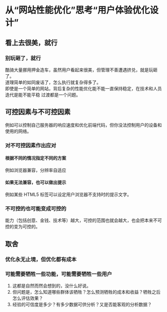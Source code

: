 # 从“网站性能优化”思考“用户体验优化设计”

## 看上去很美，就行

### 别玩砸了，就行
酷骑大量挪用押金造车，虽然用户看起来很美，但管理不善遭遇挤兑，就是玩砸了。  
道理简单的如同废话了，怎么执行就复杂得多了。  
即使是一个简单的网站，背后复杂的性能优化能不能一直保持稳定，在技术和人员迭代是能不能平稳
过渡都是一个问题。


## 可控因素与不可控因素
例如可以控制自己服务器的响应速度和优化前端代码，但你没法控制用户的设备和使用的网络。

### 对不可控因素作出应对
#### 根据不同的情况指定不同的方案
例如浏览器兼容，分辨率自适应

#### 如果无法兼容，也可以做出提示
例如某些 HTML5 标签可以设定用户浏览器不支持时的提示文字。

### 不可控的也可能变成可控的
能力（包括创意、金钱、技术等）越大，可控的范围也就会越大，也会把本来不可控的变为可控的。


## 取舍
### 优化永无止境，但优化都有成本

### 可能需要牺牲一些功能，可能需要牺牲一些用户
1. 这都是自然而然会想到的，没什么好说。
2. 但问题是，怎么知道哪些群体该牺牲？怎么预测牺牲的成本和收益？牺牲之后怎么评估效果？
3. 经验的可信度是多少？有多少数据可供分析？又是否能客观的分析数据？
